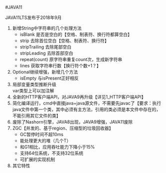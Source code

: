 #JAVA11

JAVA11LTS发布于2018年9月

1. 新增String中字符串的几个处理方法
    * isBlank   是否是空白的【空格、制表符、换行符都算空白】
    * strip     去除首位空白【空格、制表符、换行符】
    * stripTrailing     去除尾部空白
    * stripLeading      去除首部空白
    * repeat(count)     原字符串重复count次，生成新字符串
    * lines     获取字符串行数【换行符个数+1？】
2. Optional继续增强，新增几个方法
    * isEmpty   与isPresent正好相反
3. 局部变量类型推断升级  
    var类型上可以加注解
4. 全新的HTTP客户端API，对JAVA9再升级【详见1_HTTP客户端API】
5. 简化编译运行，cmd中直接java+java源文件，不需要先javac了【要求：执行java文件中第一个类，其中必须有主方法，引用的类必须是本文件中存在的，不能引用其它文件的类】
6. 废除了Nashorn引擎，JAVA8出现，JAVA9增强，JAVA11废除
7. ZGC【并发的、基于region、压缩型的垃圾回收器】
    * GC暂停时间不超10ms
    * 能处理更大的堆（几个T）
    * 和G1相比，应用吞吐能力下降小于15%
    * 支持64位系统，不支持32位系统
    * 可扩展的实现机制
8. 其它特性